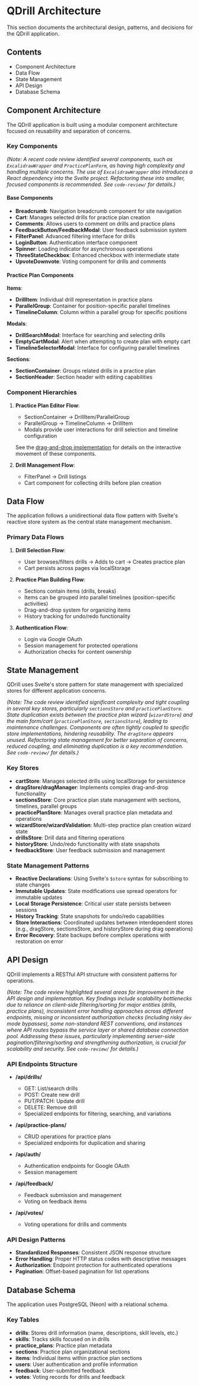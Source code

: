 # QDrill Architecture

This section documents the architectural design, patterns, and decisions for the QDrill application.

## Contents

- Component Architecture
- Data Flow
- State Management
- API Design
- Database Schema

## Component Architecture

The QDrill application is built using a modular component architecture focused on reusability and separation of concerns.

### Key Components

_(Note: A recent code review identified several components, such as `ExcalidrawWrapper` and `PracticePlanForm`, as having high complexity and handling multiple concerns. The use of `ExcalidrawWrapper` also introduces a React dependency into the Svelte project. Refactoring these into smaller, focused components is recommended. See `code-review/` for details.)_

#### Base Components

- **Breadcrumb**: Navigation breadcrumb component for site navigation
- **Cart**: Manages selected drills for practice plan creation
- **Comments**: Allows users to comment on drills and practice plans
- **FeedbackButton/FeedbackModal**: User feedback submission system
- **FilterPanel**: Advanced filtering interface for drills
- **LoginButton**: Authentication interface component
- **Spinner**: Loading indicator for asynchronous operations
- **ThreeStateCheckbox**: Enhanced checkbox with intermediate state
- **UpvoteDownvote**: Voting component for drills and comments

#### Practice Plan Components

**Items**:

- **DrillItem**: Individual drill representation in practice plans
- **ParallelGroup**: Container for position-specific parallel timelines
- **TimelineColumn**: Column within a parallel group for specific positions

**Modals**:

- **DrillSearchModal**: Interface for searching and selecting drills
- **EmptyCartModal**: Alert when attempting to create plan with empty cart
- **TimelineSelectorModal**: Interface for configuring parallel timelines

**Sections**:

- **SectionContainer**: Groups related drills in a practice plan
- **SectionHeader**: Section header with editing capabilities

### Component Hierarchies

1. **Practice Plan Editor Flow**:

   - SectionContainer → DrillItem/ParallelGroup
   - ParallelGroup → TimelineColumn → DrillItem
   - Modals provide user interactions for drill selection and timeline configuration

   See the [drag-and-drop implementation](/docs/implementation/drag-and-drop.md) for details on the interactive movement of these components.

2. **Drill Management Flow**:
   - FilterPanel → Drill listings
   - Cart component for collecting drills before plan creation

## Data Flow

The application follows a unidirectional data flow pattern with Svelte's reactive store system as the central state management mechanism.

### Primary Data Flows

1. **Drill Selection Flow**:

   - User browses/filters drills → Adds to cart → Creates practice plan
   - Cart persists across pages via localStorage

2. **Practice Plan Building Flow**:

   - Sections contain items (drills, breaks)
   - Items can be grouped into parallel timelines (position-specific activities)
   - Drag-and-drop system for organizing items
   - History tracking for undo/redo functionality

3. **Authentication Flow**:
   - Login via Google OAuth
   - Session management for protected operations
   - Authorization checks for content ownership

## State Management

QDrill uses Svelte's store pattern for state management with specialized stores for different application concerns.

_(Note: The code review identified significant complexity and tight coupling in several key stores, particularly `sectionsStore` and `practicePlanStore`. State duplication exists between the practice plan wizard (`wizardStore`) and the main form/cart (`practicePlanStore`, `sectionsStore`), leading to maintenance challenges. Components are often tightly coupled to specific store implementations, hindering reusability. The `dragStore` appears unused. Refactoring state management for better separation of concerns, reduced coupling, and eliminating duplication is a key recommendation. See `code-review/` for details.)_

### Key Stores

- **cartStore**: Manages selected drills using localStorage for persistence
- **dragStore/dragManager**: Implements complex drag-and-drop functionality
- **sectionsStore**: Core practice plan state management with sections, timelines, parallel groups
- **practicePlanStore**: Manages overall practice plan metadata and operations
- **wizardStore/wizardValidation**: Multi-step practice plan creation wizard state
- **drillsStore**: Drill data and filtering operations
- **historyStore**: Undo/redo functionality with state snapshots
- **feedbackStore**: User feedback submission and management

### State Management Patterns

- **Reactive Declarations**: Using Svelte's `$store` syntax for subscribing to state changes
- **Immutable Updates**: State modifications use spread operators for immutable updates
- **Local Storage Persistence**: Critical user state persists between sessions
- **History Tracking**: State snapshots for undo/redo capabilities
- **Store Interactions**: Coordinated updates between interdependent stores (e.g., dragStore, sectionsStore, and historyStore during drag operations)
- **Error Recovery**: State backups before complex operations with restoration on error

## API Design

QDrill implements a RESTful API structure with consistent patterns for operations.

_(Note: The code review highlighted several areas for improvement in the API design and implementation. Key findings include scalability bottlenecks due to reliance on client-side filtering/sorting for major entities (drills, practice plans), inconsistent error handling approaches across different endpoints, missing or inconsistent authorization checks (including risky `dev` mode bypasses), some non-standard REST conventions, and instances where API routes bypass the service layer or shared database connection pool. Addressing these issues, particularly implementing server-side pagination/filtering/sorting and strengthening authorization, is crucial for scalability and security. See `code-review/` for details.)_

### API Endpoints Structure

- **/api/drills/**

  - GET: List/search drills
  - POST: Create new drill
  - PUT/PATCH: Update drill
  - DELETE: Remove drill
  - Specialized endpoints for filtering, searching, and variations

- **/api/practice-plans/**

  - CRUD operations for practice plans
  - Specialized endpoints for duplication and sharing

- **/api/auth/**

  - Authentication endpoints for Google OAuth
  - Session management

- **/api/feedback/**

  - Feedback submission and management
  - Voting on feedback items

- **/api/votes/**
  - Voting operations for drills and comments

### API Design Patterns

- **Standardized Responses**: Consistent JSON response structure
- **Error Handling**: Proper HTTP status codes with descriptive messages
- **Authorization**: Endpoint protection for authenticated operations
- **Pagination**: Offset-based pagination for list operations

## Database Schema

The application uses PostgreSQL (Neon) with a relational schema.

### Key Tables

- **drills**: Stores drill information (name, descriptions, skill levels, etc.)
- **skills**: Tracks skills focused on in drills
- **practice_plans**: Practice plan metadata
- **sections**: Practice plan organizational sections
- **items**: Individual items within practice plan sections
- **users**: User authentication and profile information
- **feedback**: User-submitted feedback
- **votes**: Voting records for drills and feedback
